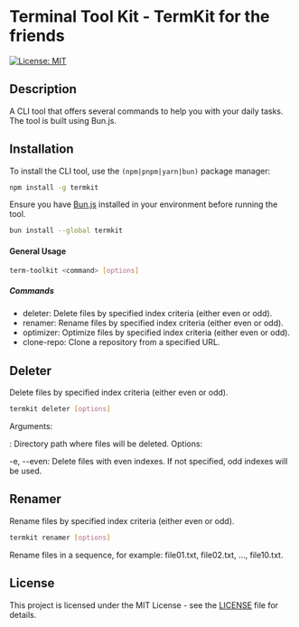 # Terminal Tool Kit - TermKit for the friends

[![License: MIT](https://img.shields.io/badge/License-MIT-yellow.svg)](https://opensource.org/licenses/MIT)

## Description
A CLI tool that offers several commands to help you with your daily tasks. The tool is built using Bun.js.

## Installation
To install the CLI tool, use the `(npm|pnpm|yarn|bun)` package manager:

```sh
npm install -g termkit
```

Ensure you have [Bun.js](https://bun.sh/docs/installation) installed in your environment before running the tool.

```sh
bun install --global termkit
```

#### General Usage

```sh
term-toolkit <command> [options]
```

##### Commands
 - deleter: Delete files by specified index criteria (either even or odd).
 - renamer: Rename files by specified index criteria (either even or odd).
 - optimizer: Optimize files by specified index criteria (either even or odd).
 - clone-repo: Clone a repository from a specified URL.

Deleter
---
Delete files by specified index criteria (either even or odd).
```sh
termkit deleter [options]
```
Arguments:

<directory>: Directory path where files will be deleted.
Options:

-e, --even: Delete files with even indexes. If not specified, odd indexes will be used.

Renamer
---
Rename files by specified index criteria (either even or odd).
```sh
termkit renamer [options]
```
Rename files in a sequence, for example: file01.txt, file02.txt, ..., file10.txt.


## License
This project is licensed under the MIT License - see the [LICENSE](LICENSE) file for details.
